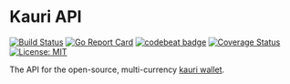 # Kauri API

[![Build Status](https://travis-ci.org/Encrypt-S/kauri-api.svg?branch=v1.0.0-kauri)](https://travis-ci.org/Encrypt-S/kauri-api)
[![Go Report Card](https://goreportcard.com/badge/github.com/Encrypt-S/kauri-api)](https://goreportcard.com/report/github.com/Encrypt-S/kauri-api)
[![codebeat badge](https://codebeat.co/badges/78062044-f809-4b89-9195-2c4d398ad8ac)](https://codebeat.co/projects/github-com-encrypt-s-kauri-api-v1-0-0-kauri)
[![Coverage Status](https://coveralls.io/repos/github/Encrypt-S/kauri-api/badge.svg?branch=v1.0.0-kauri)](https://coveralls.io/github/Encrypt-S/kauri-api?branch=v1.0.0-kauri)
[![License: MIT](https://img.shields.io/badge/License-MIT-blue.svg)](https://opensource.org/licenses/MIT)

The API for the open-source, multi-currency [kauri wallet](https://github.com/Encrypt-S/kauri-wallet).

